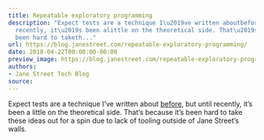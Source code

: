 ```yaml
---
title: Repeatable exploratory programming
description: "Expect tests are a technique I\u2019ve written aboutbefore, but until
  recently, it\u2019s been alittle on the theoretical side. That\u2019s because it\u2019s
  been hard to taketh..."
url: https://blog.janestreet.com/repeatable-exploratory-programming/
date: 2018-04-22T00:00:00-00:00
preview_image: https://blog.janestreet.com/repeatable-exploratory-programming/lambdasoup.jpg
authors:
- Jane Street Tech Blog
source:
---
```


<p>Expect tests are a technique I’ve written about
<a href="https://blog.janestreet.com/testing-with-expectations">before</a>, but until recently, it’s been a
little on the theoretical side. That’s because it’s been hard to take
these ideas out for a spin due to lack of tooling outside of Jane
Street’s walls.</p>


